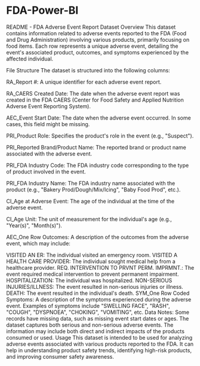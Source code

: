 # FDA-Power-BI

README - FDA Adverse Event Report Dataset
Overview
This dataset contains information related to adverse events reported to the FDA (Food and Drug Administration) involving various products, primarily focusing on food items. Each row represents a unique adverse event, detailing the event's associated product, outcomes, and symptoms experienced by the affected individual.

File Structure
The dataset is structured into the following columns:

RA_Report #:
A unique identifier for each adverse event report.

RA_CAERS Created Date:
The date when the adverse event report was created in the FDA CAERS (Center for Food Safety and Applied Nutrition Adverse Event Reporting System).

AEC_Event Start Date:
The date when the adverse event occurred. In some cases, this field might be missing.

PRI_Product Role:
Specifies the product's role in the event (e.g., "Suspect").

PRI_Reported Brand/Product Name:
The reported brand or product name associated with the adverse event.

PRI_FDA Industry Code:
The FDA industry code corresponding to the type of product involved in the event.

PRI_FDA Industry Name:
The FDA industry name associated with the product (e.g., "Bakery Prod/Dough/Mix/Icing", "Baby Food Prod", etc.).

CI_Age at Adverse Event:
The age of the individual at the time of the adverse event.

CI_Age Unit:
The unit of measurement for the individual's age (e.g., "Year(s)", "Month(s)").

AEC_One Row Outcomes:
A description of the outcomes from the adverse event, which may include:

VISITED AN ER: The individual visited an emergency room.
VISITED A HEALTH CARE PROVIDER: The individual sought medical help from a healthcare provider.
REQ. INTERVENTION TO PRVNT PERM. IMPRMNT.: The event required medical intervention to prevent permanent impairment.
HOSPITALIZATION: The individual was hospitalized.
NON-SERIOUS INJURIES/ILLNESS: The event resulted in non-serious injuries or illness.
DEATH: The event resulted in the individual's death.
SYM_One Row Coded Symptoms:
A description of the symptoms experienced during the adverse event. Examples of symptoms include "SWELLING FACE", "RASH", "COUGH", "DYSPNOEA", "CHOKING", "VOMITING", etc.
Data Notes:
Some records have missing data, such as missing event start dates or ages.
The dataset captures both serious and non-serious adverse events.
The information may include both direct and indirect impacts of the products consumed or used.
Usage
This dataset is intended to be used for analyzing adverse events associated with various products reported to the FDA. It can help in understanding product safety trends, identifying high-risk products, and improving consumer safety awareness.
